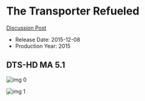 # The Transporter Refueled

[Discussion Post](https://www.avsforum.com/threads/bass-eq-for-filtered-movies.2995212/post-58332052)

* Release Date: 2015-12-08
* Production Year: 2015

## DTS-HD MA 5.1

![img 0](https://i.imgur.com/Ja6PoaX.jpg)

![img 1](https://i.imgur.com/okAxZCA.jpg)

